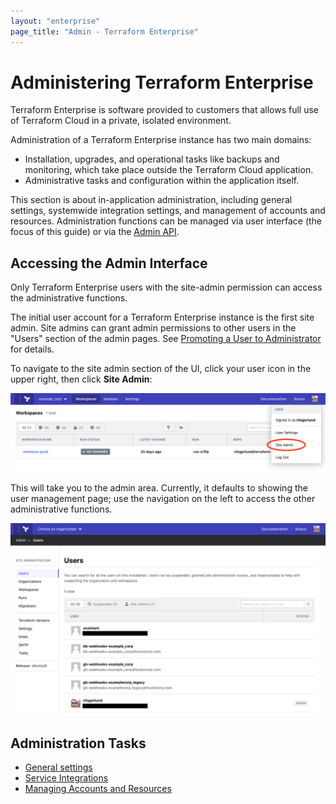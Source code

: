 ```yaml
---
layout: "enterprise"
page_title: "Admin - Terraform Enterprise"
---
```


# Administering Terraform Enterprise

Terraform Enterprise is software provided to customers that allows full use of Terraform Cloud in a private, isolated environment.

Administration of a Terraform Enterprise instance has two main domains:

- Installation, upgrades, and operational tasks like backups and monitoring, which take place outside the Terraform Cloud application.
- Administrative tasks and configuration within the application itself.

This section is about in-application administration, including general settings, systemwide integration settings, and management of accounts and resources. Administration functions can be managed via user interface (the focus of this guide) or via the [Admin API](/docs/cloud/api/admin/index.html).

## Accessing the Admin Interface

Only Terraform Enterprise users with the site-admin permission can access the administrative functions.

The initial user account for a Terraform Enterprise instance is the first site admin. Site admins can grant admin permissions to other users in the "Users" section of the admin pages. See [Promoting a User to Administrator](./resources.html#promoting-a-user-to-administrator) for details.

To navigate to the site admin section of the UI, click your user icon in the upper right, then click **Site Admin**:

![screenshot: the "Site Admin" link in the user menu](./images/admin-navigate.png)

This will take you to the admin area. Currently, it defaults to showing the user management page; use the navigation on the left to access the other administrative functions.

![screenshot: the user management page, with the site administration navigation list on the left side](./images/admin-users.png)

## Administration Tasks

* [General settings](./general.html)
* [Service Integrations](./integration.html)
* [Managing Accounts and Resources](./resources.html)
